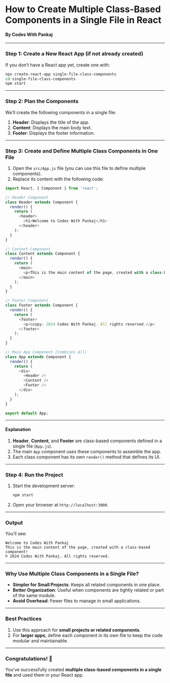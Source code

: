# How to Create Multiple Class-Based Components in a Single File in React

#### **By Codes With Pankaj**

***

### **Step 1: Create a New React App (if not already created)**

If you don’t have a React app yet, create one with:

```bash
npx create-react-app single-file-class-components
cd single-file-class-components
npm start
```

***

### **Step 2: Plan the Components**

We’ll create the following components in a single file:

1. **Header**: Displays the title of the app.
2. **Content**: Displays the main body text.
3. **Footer**: Displays the footer information.

***

### **Step 3: Create and Define Multiple Class Components in One File**

1. Open the `src/App.js` file (you can use this file to define multiple components).
2. Replace its content with the following code:

```javascript
import React, { Component } from 'react';

// Header Component
class Header extends Component {
  render() {
    return (
      <header>
        <h1>Welcome to Codes With Pankaj</h1>
      </header>
    );
  }
}

// Content Component
class Content extends Component {
  render() {
    return (
      <main>
        <p>This is the main content of the page, created with a class-based component!</p>
      </main>
    );
  }
}

// Footer Component
class Footer extends Component {
  render() {
    return (
      <footer>
        <p>&copy; 2024 Codes With Pankaj. All rights reserved.</p>
      </footer>
    );
  }
}

// Main App Component (Combines All)
class App extends Component {
  render() {
    return (
      <div>
        <Header />
        <Content />
        <Footer />
      </div>
    );
  }
}

export default App;
```

***

#### **Explanation**

1. **Header**, **Content**, and **Footer** are class-based components defined in a single file (`App.js`).
2. The main `App` component uses these components to assemble the app.
3. Each class component has its own `render()` method that defines its UI.

***

### **Step 4: Run the Project**

1.  Start the development server:

    ```bash
    npm start
    ```
2. Open your browser at `http://localhost:3000`.

***

### **Output**

You’ll see:

```
Welcome to Codes With Pankaj
This is the main content of the page, created with a class-based component!
© 2024 Codes With Pankaj. All rights reserved.
```

***

### **Why Use Multiple Class Components in a Single File?**

* **Simpler for Small Projects**: Keeps all related components in one place.
* **Better Organization**: Useful when components are tightly related or part of the same module.
* **Avoid Overhead**: Fewer files to manage in small applications.

***

### **Best Practices**

1. Use this approach for **small projects or related components**.
2. For **larger apps**, define each component in its own file to keep the code modular and maintainable.

***

### **Congratulations! 🎉**

You’ve successfully created **multiple class-based components in a single file** and used them in your React app.
